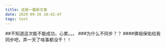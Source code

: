 ```yaml
---
title: 这是一篇新文章
date: 2020-09-26 18:42:47
tags: test
---
```



##不知道这次能不能成功，心累。。。
###为什么不同步？？
####佛祖保佑给我同步吧，弄一天了啥事都没干！！
